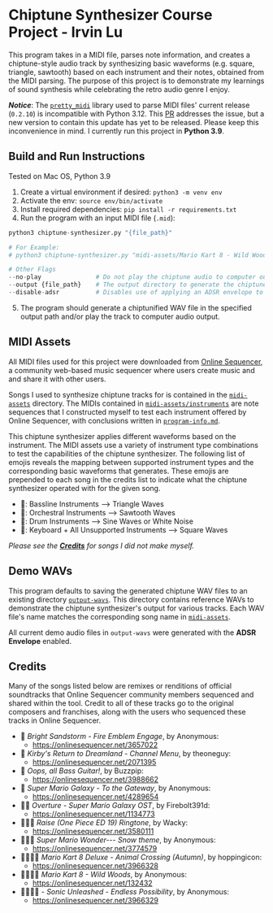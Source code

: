 # Chiptune Synthesizer Course Project - Irvin Lu

This program takes in a MIDI file, parses note information, and creates a chiptune-style audio track by synthesizing basic waveforms
(e.g. square, triangle, sawtooth) based on each instrument and their notes, obtained from the MIDI parsing. The purpose of this project
is to demonstrate my learnings of sound synthesis while celebrating the retro audio genre I enjoy.

**_Notice_**: The [`pretty_midi`](https://craffel.github.io/pretty-midi/) library used to parse MIDI files' current release (`0.2.10`)
is incompatible with Python 3.12. This [PR](https://github.com/craffel/pretty-midi/pull/252) addresses the issue, but a new version to
contain this update has yet to be released. Please keep this inconvenience in mind. I currently run this project in **Python 3.9**.

## Build and Run Instructions

Tested on Mac OS, Python 3.9

1. Create a virtual environment if desired: `python3 -m venv env`
2. Activate the env: `source env/bin/activate`
3. Install required dependencies: `pip install -r requirements.txt`
4. Run the program with an input MIDI file (`.mid`):

```python
python3 chiptune-synthesizer.py "{file_path}"

# For Example:
# python3 chiptune-synthesizer.py "midi-assets/Mario Kart 8 - Wild Woods.mid"

# Other Flags
--no-play               # Do not play the chiptune audio to computer output.
--output {file_path}    # The output directory to generate the chiptune WAV into. Defaults to `output-wavs`
--disable-adsr          # Disables use of applying an ADSR envelope to generated chiptune waves.
```

5. The program should generate a chiptunified WAV file in the specified output path and/or play the track to computer audio output.

## MIDI Assets

All MIDI files used for this project were downloaded from [Online Sequencer](https://onlinesequencer.net/), a community web-based
music sequencer where users create music and and share it with other users.

Songs I used to synthesize chiptune tracks for is contained in the [`midi-assets`](midi-assets) directory. The MIDIs contained in
[`midi-assets/instruments`](midi-assets/instruments) are note sequences that I constructed myself to test each instrument offered by
Online Sequencer, with conclusions written in [`program-info.md`](midi-assets/instruments/program-info.md).

This chiptune synthesizer applies different waveforms based on the instrument. The MIDI assets use a variety of instrument type
combinations to test the capabilities of the chiptune synthesizer. The following list of emojis reveals the mapping between
supported instrument types and the corresponding basic waveforms that generates. These emojis are prepended to each song in the credits list to indicate what the chiptune synthesizer operated with for the given song.

- 🎸: Bassline Instruments --> Triangle Waves
- 🎺: Orchestral Instruments --> Sawtooth Waves
- 🥁: Drum Instruments --> Sine Waves or White Noise
- 🎹: Keyboard + All Unsupported Instruments --> Square Waves

_Please see the [**Credits**](#credits) for songs I did not make myself._

## Demo WAVs

This program defaults to saving the generated chiptune WAV files to an existing directory [`output-wavs`](output-wavs/).
This directory contains reference WAVs to demonstrate the chiptune synthesizer's output for various tracks. Each WAV file's name
matches the corresponding song name in [`midi-assets`](midi-assets/).

All current demo audio files in `output-wavs` were generated with the **ADSR Envelope** enabled.

## Credits

Many of the songs listed below are remixes or renditions of official soundtracks that Online Sequencer community members sequenced and
shared within the tool. Credit to all of these tracks go to the original composers and franchises, along with the users who sequenced
these tracks in Online Sequencer.

- 🎹 _Bright Sandstorm - Fire Emblem Engage_, by Anonymous:
  - https://onlinesequencer.net/3657022
- 🎹 _Kirby's Return to Dreamland - Channel Menu_, by theoneguy:
  - https://onlinesequencer.net/2071395
- 🎸 _Oops, all Bass Guitar!_, by Buzzpip:
  - https://onlinesequencer.net/3988662
- 🎺 _Super Mario Galaxy - To the Gateway_, by Anonymous:
  - https://onlinesequencer.net/4289654
- 🎹🎺 _Overture - Super Mario Galaxy OST_, by Firebolt391d:
  - https://onlinesequencer.net/1134773
- 🎹🥁🎺 _Raise (One Piece ED 19) Ringtone_, by Wacky:
  - https://onlinesequencer.net/3580111
- 🎹🥁🎺 _Super Mario Wonder--- Snow theme_, by Anonymous:
  - https://onlinesequencer.net/3774579
- 🎹🎸🥁🎺 _Mario Kart 8 Deluxe - Animal Crossing (Autumn)_, by hoppingicon:
  - https://onlinesequencer.net/3966328
- 🎹🎸🥁🎺 _Mario Kart 8 - Wild Woods_, by Anonymous:
  - https://onlinesequencer.net/132432
- 🎹🎸🥁🎺 - _Sonic Unleashed - Endless Possibility_, by Anonymous:
  - https://onlinesequencer.net/3966329
